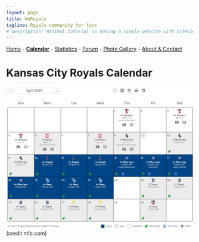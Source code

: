 ```yaml
---
layout: page
title: WeRoyals
tagline: Royals community for fans
# description: Minimal tutorial on making a simple website with GitHub Pages
---
```


[Home](/index.md) - [**Calendar**](/calendar.md) - [Statistics](/statistics.md) - [Forum](/forum.md) - [Photo Gallery](/photos.md) - [About & Contact](/about_contact.md)


# Kansas City Royals Calendar
![calendar](/images/calendar.jpg)
(credit mlb.com)